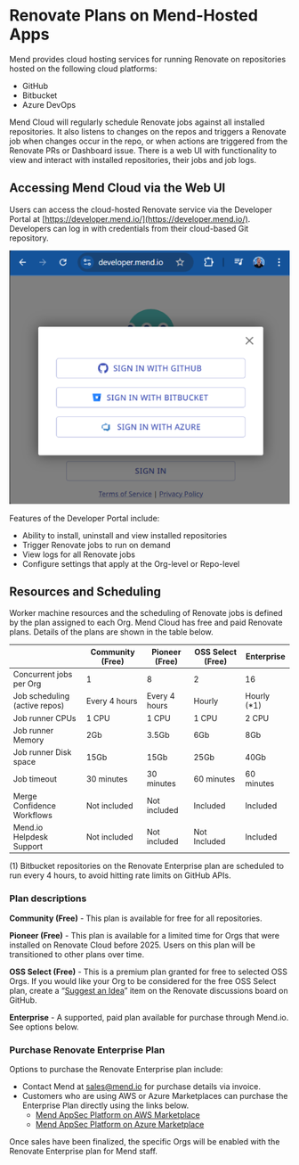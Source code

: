 # Renovate Plans on Mend-Hosted Apps

Mend provides cloud hosting services for running Renovate on repositories hosted on the following cloud platforms:

- GitHub
- Bitbucket
- Azure DevOps

Mend Cloud will regularly schedule Renovate jobs against all installed repositories.
It also listens to changes on the repos and triggers a Renovate job when changes occur in the repo,
or when actions are triggered from the Renovate PRs or Dashboard issue.
There is a web UI with functionality to view and interact with installed repositories, their jobs and job logs.

## Accessing Mend Cloud via the Web UI

Users can access the cloud-hosted Renovate service via the Developer Portal at [https://developer.mend.io/](https://developer.mend.io/).
Developers can log in with credentials from their cloud-based Git repository.

![Developer Portal sign-in screen](../assets/images/portal-sign-in.png)

Features of the Developer Portal include:

- Ability to install, uninstall and view installed repositories
- Trigger Renovate jobs to run on demand
- View logs for all Renovate jobs
- Configure settings that apply at the Org-level or Repo-level

## Resources and Scheduling

Worker machine resources and the scheduling of Renovate jobs is defined by the plan assigned to each Org.
Mend Cloud has free and paid Renovate plans. Details of the plans are shown in the table below.

|                               | Community (Free) | Pioneer (Free) | OSS Select (Free) | Enterprise   |
| ----------------------------- | ---------------- | -------------- | ----------------- | ------------ |
| Concurrent jobs per Org       | 1                | 8              | 2                 | 16           |
| Job scheduling (active repos) | Every 4 hours    | Every 4 hours  | Hourly            | Hourly (\*1) |
| Job runner CPUs               | 1 CPU            | 1 CPU          | 1 CPU             | 2 CPU        |
| Job runner Memory             | 2Gb              | 3.5Gb          | 6Gb               | 8Gb          |
| Job runner Disk space         | 15Gb             | 15Gb           | 25Gb              | 40Gb         |
| Job timeout                   | 30 minutes       | 30 minutes     | 60 minutes        | 60 minutes   |
| Merge Confidence Workflows    | Not included     | Not included   | Included          | Included     |
| Mend.io Helpdesk Support      | Not included     | Not included   | Not Included      | Included     |

(1) Bitbucket repositories on the Renovate Enterprise plan are scheduled to run every 4 hours, to avoid hitting rate limits on GitHub APIs.

### Plan descriptions

**Community (Free)** - This plan is available for free for all repositories.

**Pioneer (Free)** - This plan is available for a limited time for Orgs that were installed on Renovate Cloud before 2025. Users on this plan will be transitioned to other plans over time.

**OSS Select (Free)** - This is a premium plan granted for free to selected OSS Orgs. If you would like your Org to be considered for the free OSS Select plan, create a “[Suggest an Idea](https://github.com/renovatebot/renovate/discussions/categories/suggest-an-idea)” item on the Renovate discussions board on GitHub.

**Enterprise** - A supported, paid plan available for purchase through Mend.io. See options below.

### Purchase Renovate Enterprise Plan

Options to purchase the Renovate Enterprise plan include:

- Contact Mend at [sales@mend.io](mailto:sales@mend.io) for purchase details via invoice.
- Customers who are using AWS or Azure Marketplaces can purchase the Enterprise Plan directly using the links below.
  - [Mend AppSec Platform on AWS Marketplace](https://aws.amazon.com/marketplace/pp/prodview-yinerd2u4nhw4?sr=0-1&ref_=beagle&applicationId=AWSMPContessa)
  - [Mend AppSec Platform on Azure Marketplace](https://azuremarketplace.microsoft.com/en-us/marketplace/apps/whitesource-software.whitesource_enterprise?tab=Overview)

Once sales have been finalized, the specific Orgs will be enabled with the Renovate Enterprise plan for Mend staff.
